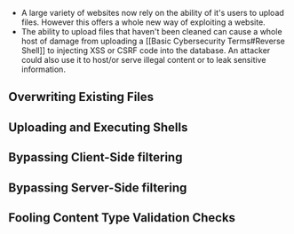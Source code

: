 - A large variety of websites now rely on the ability of it's users to upload files. However this offers a whole new way of exploiting a website.
- The ability to upload files that haven't been cleaned can cause a whole host of damage from uploading a [[Basic Cybersecurity Terms#Reverse Shell]] to injecting XSS or CSRF code into the database. An attacker could also use it to host/or serve illegal content or to leak sensitive information.
## Overwriting Existing Files
## Uploading and Executing Shells
## Bypassing Client-Side filtering
## Bypassing Server-Side filtering
## Fooling Content Type Validation Checks